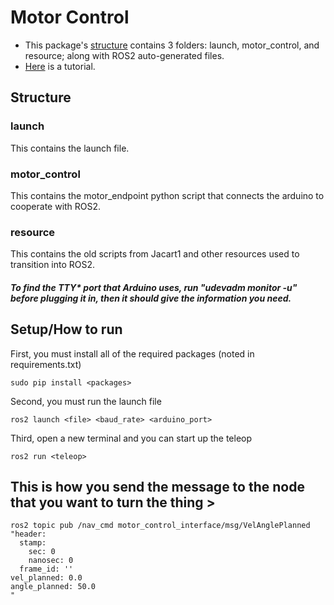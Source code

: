 # Motor Control

* This package's [structure](#structure) contains 3 folders: launch, motor_control, and resource; along with ROS2 auto-generated files.
* [Here](#setuphow-to-run) is a tutorial.

## Structure
### launch
This contains the launch file.
### motor_control
This contains the motor_endpoint python script that connects the arduino to cooperate with ROS2.
### resource
This contains the old scripts from Jacart1 and other resources used to transition into ROS2.

##### To find the TTY* port that Arduino uses, run "udevadm monitor -u" before plugging it in, then it should give the information you need.

## Setup/How to run
First, you must install all of the required packages (noted in requirements.txt)
```
sudo pip install <packages>
```
Second, you must run the launch file
```
ros2 launch <file> <baud_rate> <arduino_port>
```
Third, open a new terminal and you can start up the teleop
```
ros2 run <teleop>
```
## This is how you send the message to the node that you want to turn the thing > 
```
ros2 topic pub /nav_cmd motor_control_interface/msg/VelAnglePlanned "header:
  stamp:
    sec: 0
    nanosec: 0
  frame_id: ''
vel_planned: 0.0
angle_planned: 50.0
"
```


